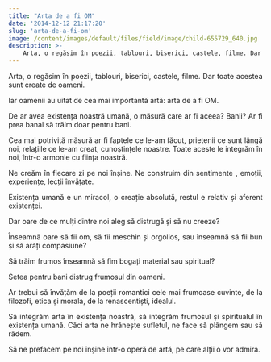 ```yaml
---
title: "Arta de a fi OM"
date: '2014-12-12 21:17:20'
slug: 'arta-de-a-fi-om'
image: /content/images/default/files/field/image/child-655729_640.jpg
description: >-
    Arta, o regăsim în poezii, tablouri, biserici, castele, filme. Dar toate acestea sunt create de oameni.Iar oamenii au uitat de cea mai importantă artă  arta de a fi OM.De ar avea existența noastră u
---
```

<div class="kg-card-markdown"><p style="text-align: justify;">Arta, o regăsim în poezii, tablouri, biserici, castele, filme. Dar toate acestea sunt create de oameni.</p>
<p style="text-align: justify;">Iar oamenii au uitat de cea mai importantă artă: arta de a fi OM.</p>
<p style="text-align: justify;">De ar avea existența noastră umană, o măsură care ar fi aceea? Banii? Ar fi prea banal să trăim doar pentru bani.</p>
<p style="text-align: justify;">Cea mai potrivită măsură ar fi faptele ce le-am făcut, prietenii ce sunt lângă noi, relațiile ce le-am creat, cunoștințele noastre. Toate aceste le integrăm în noi, într-o armonie cu ființa noastră.</p>
<p style="text-align: justify;">Ne creăm în fiecare zi pe noi înșine. Ne construim din sentimente , emoții, experiențe, lecții învățate.</p>
<p style="text-align: justify;">Existența umană e un miracol, o creație absolută, restul e relativ și aferent existenței.</p>
<p style="text-align: justify;">Dar oare de ce mulți dintre noi aleg să distrugă și să nu creeze?</p>
<p style="text-align: justify;">Înseamnă oare să fii om, să fii meschin și orgolios, sau înseamnă să fii bun și să arăți compasiune?</p>
<p style="text-align: justify;">Să trăim frumos înseamnă să fim bogați material sau spiritual?</p>
<p style="text-align: justify;">Setea pentru bani distrug frumosul din oameni.</p>
<p style="text-align: justify;">Ar trebui să învățăm de la poeții romantici cele mai frumoase cuvinte, de la filozofi, etica și morala, de la renascentiști, idealul.</p>
<p style="text-align: justify;">Să integrăm arta în existența noastră, să integrăm frumosul și spiritualul în existența umană. Căci arta ne hrănește sufletul, ne face să plângem sau să râdem.</p>
<p style="text-align: justify;">Să ne prefacem pe noi înșine într-o operă de artă, pe care alții o vor admira.</p>
</div>
    